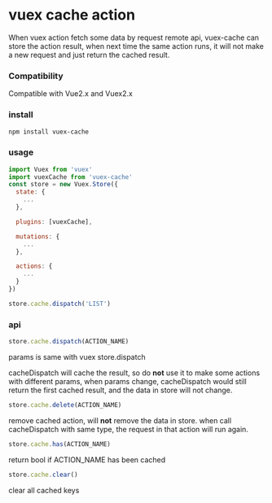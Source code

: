 # vuex cache action

When vuex action fetch some data by request remote api, vuex-cache can store the action result, when next time the same action runs, it will not make a new request and just return the cached result.

### Compatibility
Compatible with Vue2.x and Vuex2.x

### install
```bash
npm install vuex-cache
```

### usage

```javascript
import Vuex from 'vuex'
import vuexCache from 'vuex-cache'
const store = new Vuex.Store({
  state: {
    ...
  },

  plugins: [vuexCache],

  mutations: {
    ...
  },

  actions: {
    ...
  }
})

store.cache.dispatch('LIST')
```

### api

```javascript
store.cache.dispatch(ACTION_NAME)
```
params is same with vuex store.dispatch

cacheDispatch will cache the result, so do **not** use it to make some actions with different params, when params change, cacheDispatch would still return the first cached result, and the data in store will not change.

```javascript
store.cache.delete(ACTION_NAME)
```
remove cached action, will **not** remove the data in store. when call cacheDispatch with same type, the request in that action will run again.

```javascript
store.cache.has(ACTION_NAME)
```
return bool if ACTION\_NAME has been cached

```javascript
store.cache.clear()
```
clear all cached keys
